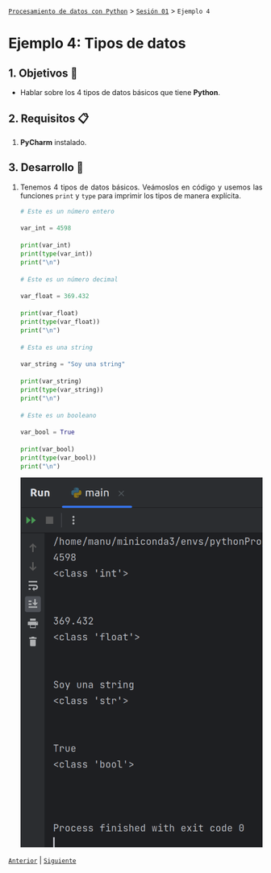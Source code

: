 [`Procesamiento de datos con Python`](../../Readme.md) > [`Sesión 01`](../Readme.md) > `Ejemplo 4`

# Ejemplo 4: Tipos de datos

<div style="text-align: justify;">

## 1. Objetivos :dart:

- Hablar sobre los 4 tipos de datos básicos que tiene **Python**.

## 2. Requisitos :clipboard:

1. **PyCharm** instalado.

## 3. Desarrollo :rocket:

1. Tenemos 4 tipos de datos básicos. Veámoslos en código y usemos las funciones `print` y `type` para imprimir los tipos de manera explícita.

    ```python
    # Este es un número entero

    var_int = 4598

    print(var_int)
    print(type(var_int))
    print("\n")

    # Este es un número decimal

    var_float = 369.432

    print(var_float)
    print(type(var_float))
    print("\n")

    # Esta es una string

    var_string = "Soy una string"

    print(var_string)
    print(type(var_string))
    print("\n")

    # Este es un booleano

    var_bool = True

    print(var_bool)
    print(type(var_bool))
    print("\n")
    ```

    ![imagen](images/01.png)
    

[`Anterior`](../Readme.md) | [`Siguiente`](../Reto-02/README.md)

</div>